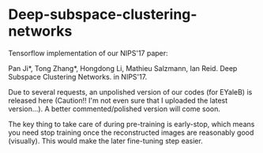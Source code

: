 # Deep-subspace-clustering-networks

Tensorflow implementation of our NIPS'17 paper:

Pan Ji*, Tong Zhang*, Hongdong Li, Mathieu Salzmann, Ian Reid. Deep Subspace Clustering Networks. in NIPS'17.

Due to several requests, an unpolished version of our codes (for EYaleB) is released here (Caution!! I'm not even sure that I uploaded the latest version...). A better commented/polished version will come soon.

The key thing to take care of during pre-training is early-stop, which means you need stop training once the reconstructed images are reasonably good (visually). This would make the later fine-tuning step easier.
